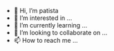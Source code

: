 - 👋 Hi, I’m patista
- 👀 I’m interested in ...
- 🌱 I’m currently learning ...
- 💞️ I’m looking to collaborate on ...
- 📫 How to reach me ...

<!---
Patista


 is a ✨ special ✨ repository because its `README.md` (this file) appears on your GitHub profile.
You can 
 the Preview link to take a look at your changes.
--->
